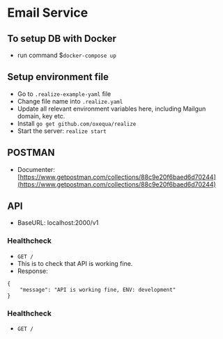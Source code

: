 # Email Service

## To setup DB with Docker
- run command $`docker-compose up`

## Setup environment file
- Go to `.realize-example-yaml` file
- Change file name into `.realize.yaml`
- Update all relevant environment variables here, including Mailgun domain, key etc.
- Install `go get github.com/oxequa/realize`
- Start the server: `realize start`

## POSTMAN
- Documenter: [https://www.getpostman.com/collections/88c9e20f6baed6d70244](https://www.getpostman.com/collections/88c9e20f6baed6d70244)

## API
- BaseURL: localhost:2000/v1
### Healthcheck
- `GET /`
- This is to check that API is working fine.
- Response:
```
{
    "message": "API is working fine, ENV: development"
}
```

### Healthcheck
- `GET /`
